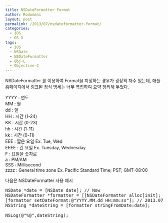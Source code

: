 ```yaml
---
title: NSDateFormatter Format
author: Rodumani
layout: post
permalink: /2013/07/nsdateformatter-format/
categories:
  - iOS
  - OS X
tags:
  - iOS
  - NSDate
  - NSDateFormatter
  - Obj-C
  - Objective-C
---
```

NSDateFormatter 를 이용하여 Format을 지정하는 경우가 굉장히 자주 있는데, 애플 홈페이지에서 링크된 정식 명세는 너무 복잡하여 요약 정리해 두었다. 

YYYY : 연도  
MM : 월  
dd : 일  
HH : 시간 (1-24)  
KK : 시간 (0-23)  
hh : 시간 (1-11)  
kk : 시간 (0-11)  
EEE : 짧은 요일 Ex. Tue, Wed  
EEEE : 긴 요일 Ex. Tuesday, Wednesday  
F : 요일을 숫자로  
a : PM/AM  
SSS : Millisecond  
zzzz : General time zone Ex. Pacific Standard Time; PST; GMT-08:00

다음은 NSDateFormatter 사용 예시 

<pre class="lang:objc decode:true " >NSDate *date = [NSDate date]; // Now 
NSDateFormatter *formatter = [[NSDateFormatter alloc]init];
[formatter setDateFormat:@"YYYY.MM.dd HH:mm:ss"]; // 2013.07.19 11:31:24
NSString *dateString = [formatter stringFromDate:date];

NSLog(@"%@",dateString);</pre>